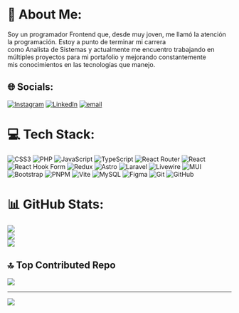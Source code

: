 # 💫 About Me:
Soy un programador Frontend que, desde muy joven, me llamó la atención la programación. Estoy a punto de terminar mi carrera <br>como Analista de Sistemas y actualmente me encuentro trabajando en múltiples proyectos para mi portafolio y mejorando constantemente <br>mis conocimientos en las tecnologías que manejo.


## 🌐 Socials:
[![Instagram](https://img.shields.io/badge/Instagram-%23E4405F.svg?logo=Instagram&logoColor=white)](https://instagram.com/claudiobustos.r) [![LinkedIn](https://img.shields.io/badge/LinkedIn-%230077B5.svg?logo=linkedin&logoColor=white)](https://www.linkedin.com/in/claudio-paul-bustos-rodríguez-395a0631a/) [![email](https://img.shields.io/badge/Email-D14836?logo=gmail&logoColor=white)](mailto:claudiobustos.sk2000@gmail.com) 

# 💻 Tech Stack:
![CSS3](https://img.shields.io/badge/css3-%231572B6.svg?style=flat&logo=css3&logoColor=white) ![PHP](https://img.shields.io/badge/php-%23777BB4.svg?style=flat&logo=php&logoColor=white) ![JavaScript](https://img.shields.io/badge/javascript-%23323330.svg?style=flat&logo=javascript&logoColor=%23F7DF1E) ![TypeScript](https://img.shields.io/badge/typescript-%23007ACC.svg?style=flat&logo=typescript&logoColor=white) ![React Router](https://img.shields.io/badge/React_Router-CA4245?style=flat&logo=react-router&logoColor=white) ![React](https://img.shields.io/badge/react-%2320232a.svg?style=flat&logo=react&logoColor=%2361DAFB) ![React Hook Form](https://img.shields.io/badge/React%20Hook%20Form-%23EC5990.svg?style=flat&logo=reacthookform&logoColor=white) ![Redux](https://img.shields.io/badge/redux-%23593d88.svg?style=flat&logo=redux&logoColor=white) ![Astro](https://img.shields.io/badge/astro-%232C2052.svg?style=flat&logo=astro&logoColor=white) ![Laravel](https://img.shields.io/badge/laravel-%23FF2D20.svg?style=flat&logo=laravel&logoColor=white) ![Livewire](https://img.shields.io/badge/livewire-%234e56a6.svg?style=flat&logo=livewire&logoColor=white) ![MUI](https://img.shields.io/badge/MUI-%230081CB.svg?style=flat&logo=mui&logoColor=white) ![Bootstrap](https://img.shields.io/badge/bootstrap-%238511FA.svg?style=flat&logo=bootstrap&logoColor=white) ![PNPM](https://img.shields.io/badge/pnpm-%234a4a4a.svg?style=flat&logo=pnpm&logoColor=f69220) ![Vite](https://img.shields.io/badge/vite-%23646CFF.svg?style=flat&logo=vite&logoColor=white) ![MySQL](https://img.shields.io/badge/mysql-4479A1.svg?style=flat&logo=mysql&logoColor=white) ![Figma](https://img.shields.io/badge/figma-%23F24E1E.svg?style=flat&logo=figma&logoColor=white) ![Git](https://img.shields.io/badge/git-%23F05033.svg?style=flat&logo=git&logoColor=white) ![GitHub](https://img.shields.io/badge/github-%23121011.svg?style=flat&logo=github&logoColor=white)

# 📊 GitHub Stats:
![](https://github-readme-stats.vercel.app/api?username=SK-ClaudioBustos&theme=gotham&hide_border=true&include_all_commits=false&count_private=false)<br/>
![](https://github-readme-streak-stats.herokuapp.com/?user=SK-ClaudioBustos&theme=gotham&hide_border=true)<br/>
![](https://github-readme-stats.vercel.app/api/top-langs/?username=SK-ClaudioBustos&theme=gotham&hide_border=true&include_all_commits=false&count_private=false&layout=compact)

## 🔝 Top Contributed Repo
![](https://github-contributor-stats.vercel.app/api?username=SK-ClaudioBustos&limit=5&theme=gotham&combine_all_yearly_contributions=true)

---
[![](https://visitcount.itsvg.in/api?id=SK-ClaudioBustos&icon=0&color=8)](https://visitcount.itsvg.in)
